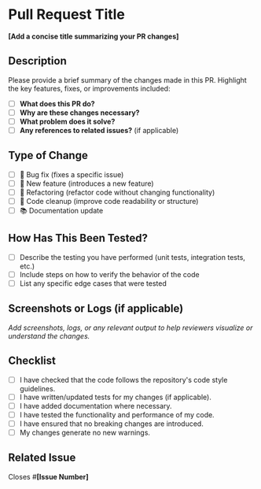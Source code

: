 # Pull Request Title

**[Add a concise title summarizing your PR changes]**

## Description

Please provide a brief summary of the changes made in this PR. Highlight the key features, fixes, or improvements included:

- [ ] **What does this PR do?**
- [ ] **Why are these changes necessary?**
- [ ] **What problem does it solve?**
- [ ] **Any references to related issues?** (if applicable)

## Type of Change

- [ ] 🐛 Bug fix (fixes a specific issue)
- [ ] 🚀 New feature (introduces a new feature)
- [ ] 🔨 Refactoring (refactor code without changing functionality)
- [ ] 🧹 Code cleanup (improve code readability or structure)
- [ ] 📚 Documentation update

## How Has This Been Tested?

- [ ] Describe the testing you have performed (unit tests, integration tests, etc.)
- [ ] Include steps on how to verify the behavior of the code
- [ ] List any specific edge cases that were tested

## Screenshots or Logs (if applicable)

_Add screenshots, logs, or any relevant output to help reviewers visualize or understand the changes._

## Checklist

- [ ] I have checked that the code follows the repository's code style guidelines.
- [ ] I have written/updated tests for my changes (if applicable).
- [ ] I have added documentation where necessary.
- [ ] I have tested the functionality and performance of my code.
- [ ] I have ensured that no breaking changes are introduced.
- [ ] My changes generate no new warnings.

## Related Issue

Closes #**[Issue Number]**
